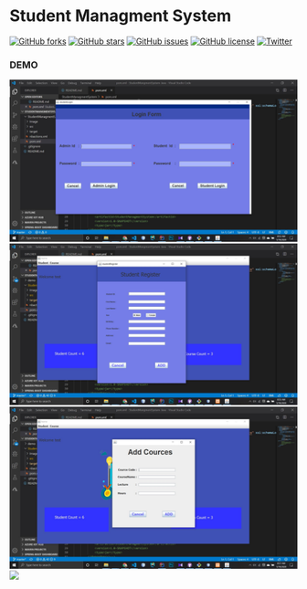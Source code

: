 # Student Managment System 




[![GitHub forks](https://img.shields.io/github/forks/ruwanbandara/StudentMangmentSystem-Java)](https://github.com/ruwanbandara/StudentMangmentSystem-Java/network)  [![GitHub stars](https://img.shields.io/github/stars/ruwanbandara/StudentManagmentSystem-java)](https://github.com/ruwanbandara/StudentManagmentSystem-java/stargazers) [![GitHub issues](https://img.shields.io/github/issues/ruwanbandara/StudentManagmentSystem-java)](https://github.com/ruwanbandara/StudentManagmentSystem-java/issues)  [![GitHub license](https://img.shields.io/github/license/ruwanbandara/StudentManagmentSystem-java)](https://github.com/ruwanbandara/StudentManagmentSystem-java)   [![Twitter](https://img.shields.io/twitter/url?style=social&url=https%3A%2F%2Ftwitter.com%2FRuwanBa35338152)](https://twitter.com/intent/tweet?text=Wow:&url=https%3A%2F%2Fgithub.com%2Fruwanbandara%2FStudentManagmentSystem-java)


### DEMO

<img src="demo/userLogin.jpg">
<img src="demo/UserAdd.jpg">
<img src="demo/courseAdd.jpg">
<img src="demo/userMange.jpg">